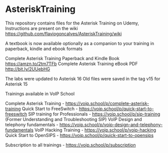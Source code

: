 # AsteriskTraining
This repository contains files for the Asterisk Training on Udemy, Instructions are present on the wiki https://github.com/flaviogoncalves/AsteriskTraining/wiki

A textbook is now available optionally as a companion to your training in paperback, kindle and ebook formats

Complete Asterisk Training Paperback and Kindle Book https://amzn.to/2tm7TFb
Complete Asterisk Training eBook PDF http://bit.ly/2UUebHG

The labs were updated to Asterisk 16
Old files were saved in the tag v15 for Asterisk 15

Trainings available in VoIP School 

Complete Asterisk Training - https://voip.school/p/complete-asterisk-training
Quick Start to FreeSwitch  - https://voip.school/p/quick-start-to-freeswitch
SIP training for Professionals - https://voip.school/p/sip-training (Former Understanding and Troubleshooting SIP)
VoIP Design and telephony fundamentals - https://voip.school/p/voip-design-and-telephony-fundamentals
VoIP Hacking Training - https://voip.school/p/voip-hacking
Quick Start to OpenSIPS - https://voip.school/p/quick-start-to-opensips

Subscription to all trainings  - https://voip.school/p/subscription
